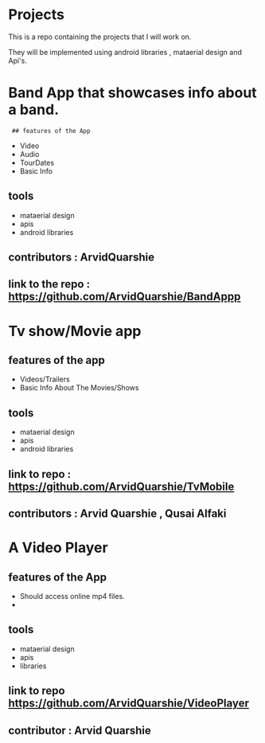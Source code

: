 # Projects
This is a repo containing the projects that I will work on.

They will be implemented using android libraries , mataerial design and Api's.

# Band App  that showcases info about a band.
 
     ## features of the App
   - Video 
   - Audio
   - TourDates
   - Basic Info
   
   ## tools 
   - mataerial design 
   - apis
   - android libraries

  ## contributors : ArvidQuarshie
  
 ## link to the repo : https://github.com/ArvidQuarshie/BandAppp
   
# Tv show/Movie app

## features of the app
- Videos/Trailers
- Basic Info About The Movies/Shows

 ## tools 
   - mataerial design 
   - apis
   - android libraries

## link to repo : https://github.com/ArvidQuarshie/TvMobile
 
## contributors : Arvid Quarshie , Qusai Alfaki

  # A Video Player


## features of the App
- Should access  online mp4 files.
-
## tools
- mataerial design
- apis
- libraries

## link to repo  https://github.com/ArvidQuarshie/VideoPlayer
## contributor : Arvid Quarshie


